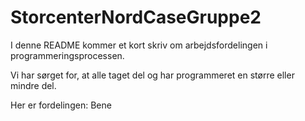 # StorcenterNordCaseGruppe2

I denne README kommer et kort skriv om arbejdsfordelingen i programmeringsprocessen.

Vi har sørget for, at alle taget del og har programmeret en større eller mindre del. 

Her er fordelingen: 
  Bene
